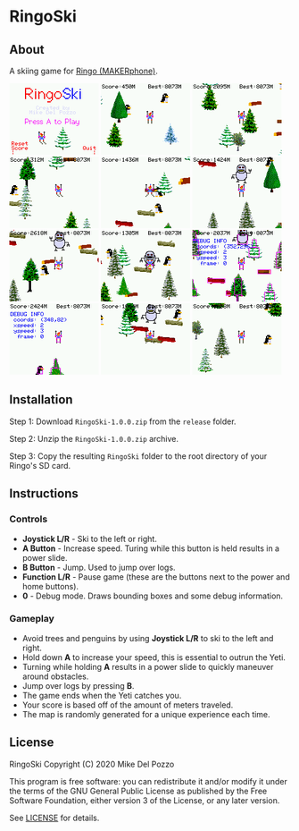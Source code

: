 # RingoSki

## About

A skiing game for [Ringo (MAKERphone)](https://www.circuitmess.com/ringo/).

![Screenshot](screenshots/ringoski-1.png?raw=true) ![Screenshot](screenshots/ringoski-2.png?raw=true) ![Screenshot](screenshots/ringoski-3.png?raw=true) ![Screenshot](screenshots/ringoski-4.png?raw=true)
![Screenshot](screenshots/ringoski-5.png?raw=true) ![Screenshot](screenshots/ringoski-6.png?raw=true) ![Screenshot](screenshots/ringoski-7.png?raw=true) ![Screenshot](screenshots/ringoski-8.png?raw=true)
![Screenshot](screenshots/ringoski-9.png?raw=true) ![Screenshot](screenshots/ringoski-10.png?raw=true) ![Screenshot](screenshots/ringoski-11.png?raw=true) ![Screenshot](screenshots/ringoski-12.png?raw=true)

## Installation

Step 1:
Download `RingoSki-1.0.0.zip` from the `release` folder.

Step 2:
Unzip the `RingoSki-1.0.0.zip` archive.

Step 3:
Copy the resulting `RingoSki` folder to the root directory of your Ringo's SD card.

## Instructions

### Controls

- **Joystick L/R** - Ski to the left or right.
- **A Button** - Increase speed. Turing while this button is held results in a power slide.
- **B Button** - Jump. Used to jump over logs.
- **Function L/R** - Pause game (these are the buttons next to the power and home buttons).
- **0** - Debug mode. Draws bounding boxes and some debug information.

### Gameplay

- Avoid trees and penguins by using **Joystick L/R** to ski to the left and right.
- Hold down **A** to increase your speed, this is essential to outrun the Yeti.
- Turning while holding **A** results in a power slide to quickly maneuver around obstacles.
- Jump over logs by pressing **B**.
- The game ends when the Yeti catches you.
- Your score is based off of the amount of meters traveled.
- The map is randomly generated for a unique experience each time.

## License

RingoSki Copyright (C) 2020 Mike Del Pozzo

This program is free software: you can redistribute it and/or modify it under the terms of the GNU General Public License as published by the Free Software Foundation, either version 3 of the License, or any later version.

See [LICENSE](LICENSE) for details.
